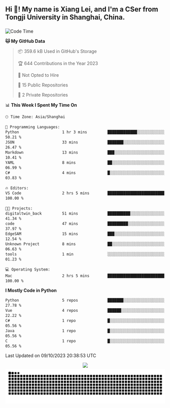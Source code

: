 <h2 align="left">Hi 👋! My name is Xiang Lei, and I'm a CSer from Tongji University in Shanghai, China.</h2>

###

<!--START_SECTION:waka-->
![Code Time](http://img.shields.io/badge/Code%20Time-240%20hrs%2027%20mins-blue)

**🐱 My GitHub Data** 

> 📦 359.6 kB Used in GitHub's Storage 
 > 
> 🏆 644 Contributions in the Year 2023
 > 
> 🚫 Not Opted to Hire
 > 
> 📜 15 Public Repositories 
 > 
> 🔑 2 Private Repositories 
 > 
📊 **This Week I Spent My Time On** 

```text
🕑︎ Time Zone: Asia/Shanghai

💬 Programming Languages: 
Python                   1 hr 3 mins         █████████████░░░░░░░░░░░░   50.21 % 
JSON                     33 mins             ███████░░░░░░░░░░░░░░░░░░   26.47 % 
Markdown                 13 mins             ███░░░░░░░░░░░░░░░░░░░░░░   10.41 % 
YAML                     8 mins              ██░░░░░░░░░░░░░░░░░░░░░░░   06.99 % 
C#                       4 mins              █░░░░░░░░░░░░░░░░░░░░░░░░   03.83 % 

🔥 Editors: 
VS Code                  2 hrs 5 mins        █████████████████████████   100.00 % 

🐱‍💻 Projects: 
digitaltwin_back         51 mins             ██████████░░░░░░░░░░░░░░░   41.34 % 
code                     47 mins             █████████░░░░░░░░░░░░░░░░   37.97 % 
EdgeSAM                  15 mins             ███░░░░░░░░░░░░░░░░░░░░░░   12.54 % 
Unknown Project          8 mins              ██░░░░░░░░░░░░░░░░░░░░░░░   06.63 % 
tools                    1 min               ░░░░░░░░░░░░░░░░░░░░░░░░░   01.23 % 

💻 Operating System: 
Mac                      2 hrs 5 mins        █████████████████████████   100.00 % 
```

**I Mostly Code in Python** 

```text
Python                   5 repos             ███████░░░░░░░░░░░░░░░░░░   27.78 % 
Vue                      4 repos             ██████░░░░░░░░░░░░░░░░░░░   22.22 % 
C#                       1 repo              █░░░░░░░░░░░░░░░░░░░░░░░░   05.56 % 
Java                     1 repo              █░░░░░░░░░░░░░░░░░░░░░░░░   05.56 % 
C                        1 repo              █░░░░░░░░░░░░░░░░░░░░░░░░   05.56 % 
```




 Last Updated on 09/10/2023 20:38:53 UTC
<!--END_SECTION:waka-->

<div align="center">
  <img src="https://github-readme-stats.vercel.app/api?username=Lei00764&show_icons=true&theme=radical" />
 </div>

 <div align="center">

<picture>
  <source media="(prefers-color-scheme: dark)" srcset="https://raw.githubusercontent.com/Lei00764/Lei00764/output/github-contribution-grid-snake-dark.svg">
  <source media="(prefers-color-scheme: light)" srcset="https://raw.githubusercontent.com/Lei00764/Lei00764/output/github-contribution-grid-snake.svg">
  <img alt="github contribution grid snake animation" src="https://raw.githubusercontent.com/Lei00764/Lei00764/output/github-contribution-grid-snake.svg">
</picture>

</div>




